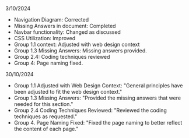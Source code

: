 3/10/2024
-	Navigation Diagram: Corrected
-	Missing Answers in document: Completed
-	Navbar functionality: Changed as discussed
-	CSS Utilization: Improved
-	Group 1.1 context: Adjusted with web design context
-	Group 1.3 Missing Answers: Missing answers provided. 
-	Group 2.4: Coding techniques reviewed
-	Group 4: Page naming fixed.
  
30/10/2024 
- Group 1.1 Adjusted with Web Design Context: "General principles have been adjusted to fit the web design context." 
- Group 1.3 Missing Answers: "Provided the missing answers that were needed for this section." 
- Group 2.4 Coding Techniques Reviewed: "Reviewed the coding techniques as requested." 
- Group 4. Page Naming Fixed: "Fixed the page naming to better reflect the content of each page." 
